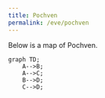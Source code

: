 ```yaml
---
title: Pochven
permalink: /eve/pochven
---
```


Below is a map of Pochven.

```mermaid
graph TD;
    A-->B;
    A-->C;
    B-->D;
    C-->D;
```
 
